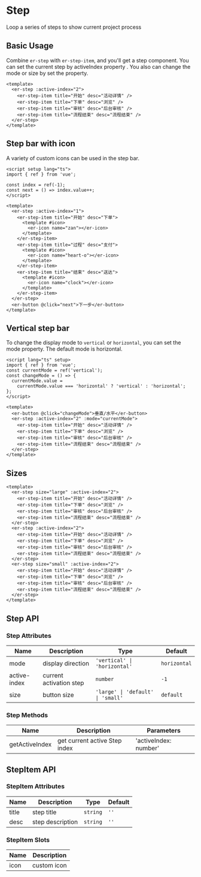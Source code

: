 # Step

Loop a series of steps to show current project process

## Basic Usage

Combine `er-step` with `er-step-item`, and you'll get a step component. You can set the current step by activeIndex property . You also can change the mode or size by
set the property.

```vue preview
<template>
  <er-step :active-index="2">
    <er-step-item title="开始" desc="活动详情" />
    <er-step-item title="下单" desc="浏览" />
    <er-step-item title="审核" desc="后台审核" />
    <er-step-item title="流程结束" desc="流程结束" />
  </er-step>
</template>
```

## Step bar with icon

A variety of custom icons can be used in the step bar.

```vue preview
<script setup lang="ts">
import { ref } from 'vue';

const index = ref(-1);
const next = () => index.value++;
</script>

<template>
  <er-step :active-index="1">
    <er-step-item title="开始" desc="下单">
      <template #icon>
        <er-icon name="zan"></er-icon>
      </template>
    </er-step-item>
    <er-step-item title="过程" desc="支付">
      <template #icon>
        <er-icon name="heart-o"></er-icon>
      </template>
    </er-step-item>
    <er-step-item title="结束" desc="送达">
      <template #icon>
        <er-icon name="clock"></er-icon>
      </template>
    </er-step-item>
  </er-step>
  <er-button @click="next">下一步</er-button>
</template>
```

## Vertical step bar

To change the display mode to `vertical` or `horizontal`, you can set the mode property. The default mode is horizontal.

```vue preview
<script lang="ts" setup>
import { ref } from 'vue';
const currentMode = ref('vertical');
const changeMode = () => {
  currentMode.value =
    currentMode.value === 'horizontal' ? 'vertical' : 'horizontal';
};
</script>

<template>
  <er-button @click="changeMode">垂直/水平</er-button>
  <er-step :active-index="2" :mode="currentMode">
    <er-step-item title="开始" desc="活动详情" />
    <er-step-item title="下单" desc="浏览" />
    <er-step-item title="审核" desc="后台审核" />
    <er-step-item title="流程结束" desc="流程结束" />
  </er-step>
</template>
```

## Sizes

```vue preview
<template>
  <er-step size="large" :active-index="2">
    <er-step-item title="开始" desc="活动详情" />
    <er-step-item title="下单" desc="浏览" />
    <er-step-item title="审核" desc="后台审核" />
    <er-step-item title="流程结束" desc="流程结束" />
  </er-step>
  <er-step :active-index="2">
    <er-step-item title="开始" desc="活动详情" />
    <er-step-item title="下单" desc="浏览" />
    <er-step-item title="审核" desc="后台审核" />
    <er-step-item title="流程结束" desc="流程结束" />
  </er-step>
  <er-step size="small" :active-index="2">
    <er-step-item title="开始" desc="活动详情" />
    <er-step-item title="下单" desc="浏览" />
    <er-step-item title="审核" desc="后台审核" />
    <er-step-item title="流程结束" desc="流程结束" />
  </er-step>
</template>
```

## Step API

### Step Attributes

| Name         | Description             | Type                              | Default      |
| ------------ | ----------------------- | --------------------------------- | ------------ |
| mode         | display direction       | `'vertical' \| 'horizontal'`      | `horizontal` |
| active-index | current activation step | `number`                          | `-1`         |
| size         | button size             | `'large' \| 'default' \| 'small'` | `default`    |

### Step Methods

| Name           | Description                   | Parameters            |
| -------------- | ----------------------------- | --------------------- |
| getActiveIndex | get current active Step index | 'activeIndex: number' |

## StepItem API

### StepItem Attributes

| Name  | Description      | Type     | Default |
| ----- | ---------------- | -------- | ------- |
| title | step title       | `string` | `''`    |
| desc  | step description | `string` | `''`    |

### StepItem Slots

| Name | Description |
| ---- | ----------- |
| icon | custom icon |
